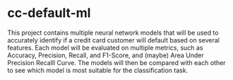 # cc-default-ml
This project contains multiple neural network models that will be used to accurately identify if a credit card customer will default based on several features. Each model will be evaluated on multiple metrics, such as Accuracy, Precision, Recall, and F1-Score, and (maybe) Area Under Precision Recalll Curve. The models will then be compared with each other to see which model is most suitable for the classification task.

